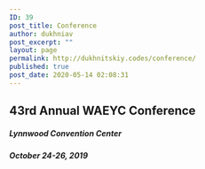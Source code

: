```yaml
---
ID: 39
post_title: Conference
author: dukhniav
post_excerpt: ""
layout: page
permalink: http://dukhnitskiy.codes/conference/
published: true
post_date: 2020-05-14 02:08:31
---
```

<h2>43rd Annual WAEYC Conference</h2>
<h5>Lynnwood Convention Center</h5>
<h5>October&nbsp;24-26, 2019</h5>